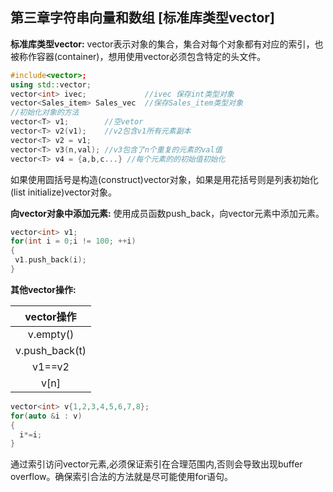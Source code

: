 ## 第三章字符串向量和数组 [标准库类型vector]

__标准库类型vector:__
vector表示对象的集合，集合对每个对象都有对应的索引，也被称作容器(container)，想用使用vector必须包含特定的头文件。
```c++
#include<vector>;
using std::vector;
vector<int> ivec;             //ivec 保存int类型对象
vector<Sales_item> Sales_vec  //保存Sales_item类型对象
//初始化对象的方法
vector<T> v1;        //空vetor
vector<T> v2(v1);    //v2包含v1所有元素副本
vector<T> v2 = v1;
vector<T> v3(n,val); //v3包含了n个重复的元素的val值
vector<T> v4 = {a,b,c...} //每个元素的的初始值初始化
```

如果使用圆括号是构造(construct)vector对象，如果是用花括号则是列表初始化(list initialize)vector对象。

__向vector对象中添加元素:__
使用成员函数push_back，向vector元素中添加元素。
```c++
vector<int> v1;
for(int i = 0;i != 100; ++i)
{
 v1.push_back(i);
}
```
__其他vector操作:__

|vector操作     |
|:--------:    |
|v.empty()     |
|v.push_back(t)|
|v1==v2        |
|v[n]          |

```c++
vector<int> v{1,2,3,4,5,6,7,8};
for(auto &i : v)
{
  i*=i;
}
```
通过索引访问vector元素,必须保证索引在合理范围内,否则会导致出现buffer overflow。确保索引合法的方法就是尽可能使用for语句。
